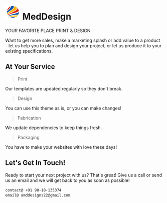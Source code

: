 # ![Screenshot](favicon.ico) MedDesign

YOUR FAVORITE PLACE PRINT & DESIGN

Want to get more sales, make a marketing splash or add value to a product - let us help you to plan and design your project, or let us produce it to your existing specifications.

## At Your Service

> Print

Our templates are updated regularly so they don't break.

> Design

You can use this theme as is, or you can make changes!

> Fabrication

We update dependencies to keep things fresh.

> Packaging

You have to make your websites with love these days!

## Let's Get In Touch!

Ready to start your next project with us? That's great! Give us a call or send us an email and we will get back to you as soon as possible! 

```
contact@ +91 98-18-135374 
email@ amddesigns22@gmail.com
```
